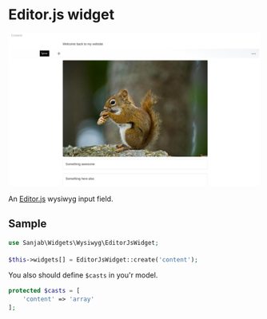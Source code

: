# Editor.js widget
![Editor.js widget](../images/screenshots/widgets/editorjs.jpg)

An [Editor.js](https://github.com/codex-team/editor.js) wysiwyg input field.

## Sample
```php
use Sanjab\Widgets\Wysiwyg\EditorJsWidget;

$this->widgets[] = EditorJsWidget::create('content');
```

You also should define `$casts` in you'r model.
```php
protected $casts = [
    'content' => 'array'
];
```
